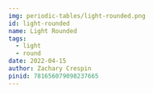 ```yaml
---
img: periodic-tables/light-rounded.png
id: light-rounded
name: Light Rounded
tags:
  - light
  - round
date: 2022-04-15
author: Zachary Crespin
pinid: 781656079098237665
---
```

